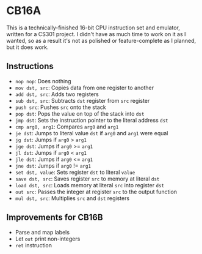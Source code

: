 # CB16A
This is a technically-finished 16-bit CPU instruction set and emulator, written for a CS301 project. I didn't have as much time to work on it as I wanted, so as a result it's not as polished or feature-complete as I planned, but it does work.

## Instructions
- `nop nop`: Does nothing
- `mov dst, src`: Copies data from one register to another
- `add dst, src`: Adds two registers
- `sub dst, src`: Subtracts `dst` register from `src` register
- `push src`: Pushes `src` onto the stack
- `pop dst`: Pops the value on top of the stack into `dst`
- `jmp dst`: Sets the instruction pointer to the literal address `dst`
- `cmp arg0, arg1`: Compares `arg0` and `arg1`
- `je dst`: Jumps to literal value `dst` if `arg0` and `arg1` were equal
- `jg dst`: Jumps if `arg0` > `arg1`
- `jge dst`: Jumps if `arg0` >= `arg1` 
- `jl dst`: Jumps if `arg0` < `arg1`
- `jle dst`: Jumps if `arg0` <= `arg1`
- `jne dst`: Jumps if `arg0` != `arg1`
- `set dst, value`: Sets register `dst` to literal `value`
- `save dst, src`: Saves register `src` to memory at literal `dst`
- `load dst, src`: Loads memory at literal `src` into register `dst`
- `out src`: Passes the integer at register `src` to the output function
- `mul dst, src`: Multiplies `src` and `dst` registers

## Improvements for CB16B
- Parse and map labels
- Let `out` print non-integers
- `ret` instruction
